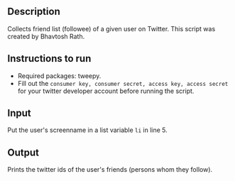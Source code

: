 ## Description
Collects friend list (followee) of a given user on Twitter. This script was created by Bhavtosh Rath.

## Instructions to run
- Required packages: tweepy.
- Fill out the ```consumer key, consumer secret, access key, access secret``` for your twitter developer account before running the script.

## Input
Put the user's screenname in a list variable ```li``` in line 5.

## Output
Prints the twitter ids of the user's friends (persons whom they follow).
